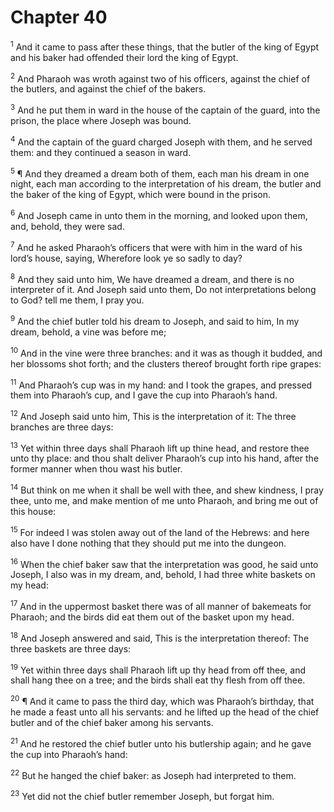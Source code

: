 # Chapter 40

<sup>1</sup> And it came to pass after these things, that the butler of the king of Egypt and his baker had offended their lord the king of Egypt. 

<sup>2</sup> And Pharaoh was wroth against two of his officers, against the chief of the butlers, and against the chief of the bakers. 

<sup>3</sup> And he put them in ward in the house of the captain of the guard, into the prison, the place where Joseph was bound. 

<sup>4</sup> And the captain of the guard charged Joseph with them, and he served them: and they continued a season in ward. 

<sup>5</sup> ¶ And they dreamed a dream both of them, each man his dream in one night, each man according to the interpretation of his dream, the butler and the baker of the king of Egypt, which were bound in the prison. 

<sup>6</sup> And Joseph came in unto them in the morning, and looked upon them, and, behold, they were sad. 

<sup>7</sup> And he asked Pharaoh’s officers that were with him in the ward of his lord’s house, saying, Wherefore look ye so sadly to day? 

<sup>8</sup> And they said unto him, We have dreamed a dream, and there is no interpreter of it. And Joseph said unto them, Do not interpretations belong to God? tell me them, I pray you. 

<sup>9</sup> And the chief butler told his dream to Joseph, and said to him, In my dream, behold, a vine was before me; 

<sup>10</sup> And in the vine were three branches: and it was as though it budded, and her blossoms shot forth; and the clusters thereof brought forth ripe grapes: 

<sup>11</sup> And Pharaoh’s cup was in my hand: and I took the grapes, and pressed them into Pharaoh’s cup, and I gave the cup into Pharaoh’s hand. 

<sup>12</sup> And Joseph said unto him, This is the interpretation of it: The three branches are three days: 

<sup>13</sup> Yet within three days shall Pharaoh lift up thine head, and restore thee unto thy place: and thou shalt deliver Pharaoh’s cup into his hand, after the former manner when thou wast his butler. 

<sup>14</sup> But think on me when it shall be well with thee, and shew kindness, I pray thee, unto me, and make mention of me unto Pharaoh, and bring me out of this house: 

<sup>15</sup> For indeed I was stolen away out of the land of the Hebrews: and here also have I done nothing that they should put me into the dungeon. 

<sup>16</sup> When the chief baker saw that the interpretation was good, he said unto Joseph, I also was in my dream, and, behold, I had three white baskets on my head: 

<sup>17</sup> And in the uppermost basket there was of all manner of bakemeats for Pharaoh; and the birds did eat them out of the basket upon my head. 

<sup>18</sup> And Joseph answered and said, This is the interpretation thereof: The three baskets are three days: 

<sup>19</sup> Yet within three days shall Pharaoh lift up thy head from off thee, and shall hang thee on a tree; and the birds shall eat thy flesh from off thee. 

<sup>20</sup> ¶ And it came to pass the third day, which was Pharaoh’s birthday, that he made a feast unto all his servants: and he lifted up the head of the chief butler and of the chief baker among his servants. 

<sup>21</sup> And he restored the chief butler unto his butlership again; and he gave the cup into Pharaoh’s hand: 

<sup>22</sup> But he hanged the chief baker: as Joseph had interpreted to them. 

<sup>23</sup> Yet did not the chief butler remember Joseph, but forgat him. 


